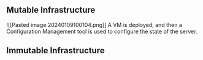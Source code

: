 ## Mutable Infrastructure
![[Pasted image 20240109100104.png]]
A VM is deployed, and then a Configuration Management tool is used to configure the state of the server.

## Immutable Infrastructure
